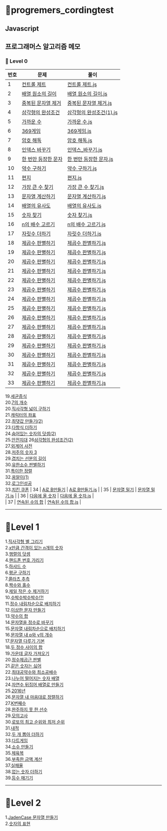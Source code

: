 # 🎈progremers_cordingtest

## Javascript

## 프로그래머스 알고리즘 메모

### 🌱 Level 0

| 번호 | 문제                                                                                    | 풀이                                                                                                                         |
| ---- | --------------------------------------------------------------------------------------- | ---------------------------------------------------------------------------------------------------------------------------- |
| 1    | [컨트롤 제트](https://school.programmers.co.kr/learn/courses/30/lessons/120853)         | [컨트롤 제트.js](https://github.com/pomeranian91/progremers_cordingtest/blob/main/level0/controlZ.js)                        |
| 2    | [배열 원소의 길이](https://school.programmers.co.kr/learn/courses/30/lessons/120854)    | [배열 원소의 길이.js](https://github.com/pomeranian91/progremers_cordingtst/blob/main/level0/배열_원소의_길이.js)            |
| 3    | [중복된 문자열 제거](https://school.programmers.co.kr/learn/courses/30/lessons/120888)  | [중복된 문자열 제거.js](https://github.com/pomeranian91/progremers_cordingtest/blob/main/level0/중복된_문자열_제거.js)       |
| 4    | [삼각형의 완성조건](https://school.programmers.co.kr/learn/courses/30/lessons/120889)   | [삼각형의 완성조건(1).js](<https://github.com/pomeranian91/progremers_cordingtest/blob/main/level0/삼각형의_완성조건(1).js>) |
| 5    | [가까운 수](https://school.programmers.co.kr/learn/courses/30/lessons/120890)           | [가까운 수.js](https://github.com/pomeranian91/progremers_cordingtest/blob/main/level0/가까운_수.js)                         |
| 6    | [369게임](https://school.programmers.co.kr/learn/courses/30/lessons/120891)             | [369게임.js](https://github.com/pomeranian91/progremers_cordingtest/blob/main/level0/369게임.js)                             |
| 7    | [암호 해독](https://school.programmers.co.kr/learn/courses/30/lessons/120892)           | [암호 해독.js](https://github.com/pomeranian91/progremers_cordingtest/blob/main/level0/암호_해독.js)                         |
| 8    | [인덱스 바꾸기](https://school.programmers.co.kr/learn/courses/30/lessons/120895)       | [인덱스\_바꾸기.js](https://github.com/pomeranian91/progremers_cordingtest/blob/main/level0/인덱스_바꾸기.js)                |
| 9    | [한 번만 등장한 문자](https://school.programmers.co.kr/learn/courses/30/lessons/120896) | [한 번만 등장한 문자.js](https://github.com/pomeranian91/progremers_cordingtest/blob/main/level0/한_번만_등장한_문자.js)     |
| 10   | [약수 구하기](https://school.programmers.co.kr/learn/courses/30/lessons/120897)         | [약수 구하기.js](https://github.com/pomeranian91/progremers_cordingtest/blob/main/level0/약수_구하기.js)                     |
| 11   | [편지](https://school.programmers.co.kr/learn/courses/30/lessons/120898)                | [편지.js](https://github.com/pomeranian91/progremers_cordingtest/blob/main/level0/편지.js)                                   |
| 12   | [가장 큰 수 찾기](https://school.programmers.co.kr/learn/courses/30/lessons/120899)     | [가장 큰 수 찾기.js](https://github.com/pomeranian91/progremers_cordingtest/blob/main/level0/가장_큰_수_찾기.js)             |
| 13   | [문자열 계산하기](https://school.programmers.co.kr/learn/courses/30/lessons/120902)     | [문자열 계산하기.js](https://github.com/pomeranian91/progremers_cordingtest/blob/main/level0/문자열_계산하기.js)             |
| 14   | [배열의 유사도](https://school.programmers.co.kr/learn/courses/30/lessons/120903)       | [배열의 유사도.js](https://github.com/pomeranian91/progremers_cordingtest/blob/main/level0/배열의_유사도.js)                 |
| 15   | [숫자 찾기](https://school.programmers.co.kr/learn/courses/30/lessons/120904)           | [숫자 찾기.js](https://github.com/pomeranian91/progremers_cordingtest/blob/main/level0/숫자_찾기.js)                         |
| 16   | [n의 배수 고르기](https://school.programmers.co.kr/learn/courses/30/lessons/120905)     | [n의 배수 고르기.js](https://github.com/pomeranian91/progremers_cordingtest/blob/main/level0/n의_배수_고르기.js)             |
| 17   | [자릿수 더하기](https://school.programmers.co.kr/learn/courses/30/lessons/120906)       | [자릿수 더하기.js](https://github.com/pomeranian91/progremers_cordingtest/blob/main/level0/자릿수_더하기.js)                 |
| 18   | [제곱수 판별하기](https://school.programmers.co.kr/learn/courses/30/lessons/120909)     | [제곱수 판별하기.js](https://github.com/pomeranian91/progremers_cordingtest/blob/main/level0/제곱수_판별하기.js)             |
| 19   | [제곱수 판별하기](https://school.programmers.co.kr/learn/courses/30/lessons/120909)     | [제곱수 판별하기.js](https://github.com/pomeranian91/progremers_cordingtest/blob/main/level0/제곱수_판별하기.js)             |
| 20   | [제곱수 판별하기](https://school.programmers.co.kr/learn/courses/30/lessons/120909)     | [제곱수 판별하기.js](https://github.com/pomeranian91/progremers_cordingtest/blob/main/level0/제곱수_판별하기.js)             |
| 21   | [제곱수 판별하기](https://school.programmers.co.kr/learn/courses/30/lessons/120909)     | [제곱수 판별하기.js](https://github.com/pomeranian91/progremers_cordingtest/blob/main/level0/제곱수_판별하기.js)             |
| 22   | [제곱수 판별하기](https://school.programmers.co.kr/learn/courses/30/lessons/120909)     | [제곱수 판별하기.js](https://github.com/pomeranian91/progremers_cordingtest/blob/main/level0/제곱수_판별하기.js)             |
| 23   | [제곱수 판별하기](https://school.programmers.co.kr/learn/courses/30/lessons/120909)     | [제곱수 판별하기.js](https://github.com/pomeranian91/progremers_cordingtest/blob/main/level0/제곱수_판별하기.js)             |
| 24   | [제곱수 판별하기](https://school.programmers.co.kr/learn/courses/30/lessons/120909)     | [제곱수 판별하기.js](https://github.com/pomeranian91/progremers_cordingtest/blob/main/level0/제곱수_판별하기.js)             |
| 25   | [제곱수 판별하기](https://school.programmers.co.kr/learn/courses/30/lessons/120909)     | [제곱수 판별하기.js](https://github.com/pomeranian91/progremers_cordingtest/blob/main/level0/제곱수_판별하기.js)             |
| 26   | [제곱수 판별하기](https://school.programmers.co.kr/learn/courses/30/lessons/120909)     | [제곱수 판별하기.js](https://github.com/pomeranian91/progremers_cordingtest/blob/main/level0/제곱수_판별하기.js)             |
| 27   | [제곱수 판별하기](https://school.programmers.co.kr/learn/courses/30/lessons/120909)     | [제곱수 판별하기.js](https://github.com/pomeranian91/progremers_cordingtest/blob/main/level0/제곱수_판별하기.js)             |
| 28   | [제곱수 판별하기](https://school.programmers.co.kr/learn/courses/30/lessons/120909)     | [제곱수 판별하기.js](https://github.com/pomeranian91/progremers_cordingtest/blob/main/level0/제곱수_판별하기.js)             |
| 29   | [제곱수 판별하기](https://school.programmers.co.kr/learn/courses/30/lessons/120909)     | [제곱수 판별하기.js](https://github.com/pomeranian91/progremers_cordingtest/blob/main/level0/제곱수_판별하기.js)             |
| 30   | [제곱수 판별하기](https://school.programmers.co.kr/learn/courses/30/lessons/120909)     | [제곱수 판별하기.js](https://github.com/pomeranian91/progremers_cordingtest/blob/main/level0/제곱수_판별하기.js)             |
| 31   | [제곱수 판별하기](https://school.programmers.co.kr/learn/courses/30/lessons/120909)     | [제곱수 판별하기.js](https://github.com/pomeranian91/progremers_cordingtest/blob/main/level0/제곱수_판별하기.js)             |
| 32   | [제곱수 판별하기](https://school.programmers.co.kr/learn/courses/30/lessons/120909)     | [제곱수 판별하기.js](https://github.com/pomeranian91/progremers_cordingtest/blob/main/level0/제곱수_판별하기.js)             |
| 33   | [제곱수 판별하기](https://school.programmers.co.kr/learn/courses/30/lessons/120909)     | [제곱수 판별하기.js](https://github.com/pomeranian91/progremers_cordingtest/blob/main/level0/제곱수_판별하기.js)             |

19.[세균증식](https://github.com/pomeranian91/progremers_cordingtest/blob/main/level0/세균_증식.js)  
 20.[7의 개수](https://github.com/pomeranian91/progremers_cordingtest/blob/main/level0/7의_개수.js)  
 20.[직사각형 넓이 구하기](https://github.com/pomeranian91/progremers_cordingtest/blob/main/level0/직사각형_넓이_구하기.js)  
 21.[캐릭터의 좌표](https://github.com/pomeranian91/progremers_cordingtest/blob/main/level0/캐릭터의_좌표.js)  
 22.[최댓값 만들기(2)](<https://github.com/pomeranian91/progremers_cordingtest/blob/main/level0/최댓값_만들기(2).js>)  
 23.[다항식 더하기](https://github.com/pomeranian91/progremers_cordingtest/blob/main/level0/다항식_더하기.js)  
 24.[숨어있는 숫자의 덧셈(2)](<https://github.com/pomeranian91/progremers_cordingtest/blob/main/level0/숨어있는_숫자의_덧셈_(2).js>)  
 25.[안전지대](https://github.com/pomeranian91/progremers_cordingtest/blob/main/level0/안전지대.js)
26[삼각형의 완성조건(2)](<https://github.com/pomeranian91/progremers_cordingtest/blob/main/level0/삼각형의_완성조건(2).js>)  
 27.[외계어 사전](https://github.com/pomeranian91/progremers_cordingtest/blob/main/level0/외계어_사전.js)  
 28.[저주의 숫자 3](https://github.com/pomeranian91/progremers_cordingtest/blob/main/level0/저주의_숫자_3.js)  
 29.[겹치는 선분의 길이](https://github.com/pomeranian91/progremers_cordingtest/blob/main/level0/겹치는_선분의_길이.js)  
 30.[유한소수 판별하기](https://github.com/pomeranian91/progremers_cordingtest/blob/main/level0/유한소수_판별하기.js)  
 31.[특이한 정렬](https://github.com/pomeranian91/progremers_cordingtest/blob/main/level0/특이한_정렬.js)  
 32.[옹알이(1)](<https://github.com/pomeranian91/progremers_cordingtest/blob/main/level0/옹알이(1).js>)  
 32.[로그인성공](https://github.com/pomeranian91/progremers_cordingtest/blob/main/level0/로그인성공.js)  
 33.[치킨 쿠폰](https://github.com/pomeranian91/progremers_cordingtest/blob/main/level0/치킨_쿠폰.js)
| 34 | [A로 B만들기](https://school.programmers.co.kr/learn/courses/30/lessons/120886) | [A로 B만들기.js](https://github.com/pomeranian91/progremers_cordingtst/blob/main/level0/A로_B만들기.js) |
| 35 | [문자열 밀기](https://school.programmers.co.kr/learn/courses/30/lessons/120921) | [문자열 밀기.js](https://github.com/pomeranian91/progremers_cordingtst/blob/main/level0/문자열_밀기기.js) |
| 36 | [다음에 올 숫자](https://school.programmers.co.kr/learn/courses/30/lessons/120924) | [다음에 올 숫자.js](https://github.com/pomeranian91/progremers_cordingtst/blob/main/level0/다음에_올_숫자.js) |  
 | 37 | [연속된 수의 합](https://school.programmers.co.kr/learn/courses/30/lessons/120923) | [연속된 수의 합.js](https://github.com/pomeranian91/progremers_cordingtst/blob/main/level0/연속된_수의_합.js) |

---

# 📕Level 1

1.[직사각형 별 그리기](https://github.com/pomeranian91/progremers_cordingtest/blob/main/level1/writestars.js)  
2.[x만큼 간격이 있는 n개의 숫자](https://github.com/pomeranian91/progremers_cordingtest/blob/main/level1/addArray.js)  
3.[행렬의 덧셈](https://github.com/pomeranian91/progremers_cordingtest/blob/main/level1/plusRowcols.js)  
4.[핸드폰 번호 가리기](https://github.com/pomeranian91/progremers_cordingtest/blob/main/level1/blindPhoneNumber.js)  
5.[하샤드 수](https://github.com/pomeranian91/progremers_cordingtest/blob/main/level1/hashyad.js)  
6.[평균 구하기](https://github.com/pomeranian91/progremers_cordingtest/blob/main/level1/average.js)  
7.[콜라츠 추측](https://github.com/pomeranian91/progremers_cordingtest/blob/level1/collatz.js)  
8.[짝수와 홀수](https://github.com/pomeranian91/progremers_cordingtest/blob/main/level1/evenOdd.js)  
9.[제일 작은 수 제거하기](https://github.com/pomeranian91/progremers_cordingtest/blob/main/level1/evenOdd.js)  
10.[수박수박수박수!?!](https://github.com/pomeranian91/progremers_cordingtest/blob/main/level1/waterMelon.js)  
11.[정수 내림차순으로 배치하기](https://github.com/pomeranian91/progremers_cordingtest/blob/main/level1/numberArray.js)  
12.[이상한 문자 만들기](https://github.com/pomeranian91/progremers_cordingtest/blob/main/level1/weirdWord.js)  
13.[약수의 합](https://github.com/pomeranian91/progremers_cordingtest/blob/main/level1/measureSum.js)  
14.[문자열을 정수로 바꾸기](https://github.com/pomeranian91/progremers_cordingtest/blob/main/level1/numberChange.js)  
15.[문자열 내림차순으로 배치하기](https://github.com/pomeranian91/progremers_cordingtest/blob/main/level1/sortReverse.js)  
16.[문자열 내 p와 y의 개수](https://github.com/pomeranian91/progremers_cordingtest/blob/main/level1/countPnY.js)  
17.[문자열 다루기 기본](https://github.com/pomeranian91/progremers_cordingtest/blob/main/level1/strCare.js)  
18.[두 정수 사이의 합](https://github.com/pomeranian91/progremers_cordingtest/blob/main/level1/sumNumberBetween.js)  
19.[가운데 글자 가져오기](https://github.com/pomeranian91/progremers_cordingtest/blob/main/level1/betweenStr.js)  
20.[정수제곱근 판별](https://github.com/pomeranian91/progremers_cordingtest/blob/main/level1/intSqrt.js)  
21.[같은 숫자는 싫어](https://github.com/pomeranian91/progremers_cordingtest/blob/main/level1/dontLikeSameNum.js)  
22.[최대공약수와 최소공배수](https://github.com/pomeranian91/progremers_cordingtest/blob/main/level1/GDCLCM.js)  
23.[나누어 떨어지는 숫자 배열](https://github.com/pomeranian91/progremers_cordingtest/blob/main/level1/divisor.js)  
24.[자연수 뒤집어 배열로 만들기](https://github.com/pomeranian91/progremers_cordingtest/blob/main/level1/resverInt.js)  
25.[2016년](https://github.com/pomeranian91/progremers_cordingtest/blob/main/level1/2016.js)  
26.[문자열 내 마음대로 정렬하기](https://github.com/pomeranian91/progremers_cordingtest/blob/main/level1/strangeStrings.js)  
27.[K번째수](https://github.com/pomeranian91/progremers_cordingtest/blob/main/level1/KNumber.js)  
28.[완주하지 못 한 선수](https://github.com/pomeranian91/progremers_cordingtest/blob/main/level1/completionMaraton.js)  
29.[모의고사](https://github.com/pomeranian91/progremers_cordingtest/blob/main/level1/completionMaraton.js.js)  
30.[로또의 최고 순위와 최저 순위](https://github.com/pomeranian91/progremers_cordingtest/blob/main/level1/lottoMaxMin.js)  
31.[내적](https://github.com/pomeranian91/progremers_cordingtest/blob/main/level1/dotProduct.js)  
32.[두 개 뽑아 더하기](https://github.com/pomeranian91/progremers_cordingtest/blob/main/level1/selectTwo.js)  
33.[다트게임](https://github.com/pomeranian91/progremers_cordingtest/blob/main/level1/dartGame.js)  
34.[소수 만들기](https://github.com/pomeranian91/progremers_cordingtest/blob/main/level1/MakeZeroNum.js)  
35.[체육복](https://github.com/pomeranian91/progremers_cordingtest/blob/main/level1/weightCloth.js)  
36.[부족한 금액 계산](https://github.com/pomeranian91/progremers_cordingtest/blob/main/level1/failCash.js)  
37.[실패율](https://github.com/pomeranian91/progremers_cordingtest/blob/main/level1/failCash.js)  
38.[없는 숫자 더하기](https://github.com/pomeranian91/progremers_cordingtest/blob/main/level1/없는_숫자_더하기.js)  
39.[등수 매기기](https://github.com/pomeranian91/progremers_cordingtest/blob/main/level1/등수_매기기.js)

---

# 📕Level 2

1.[JadenCase 문자열 만들기](https://github.com/pomeranian91/progremers_cordingtest/blob/main/level2/JadenCase_문자열_만들기.js)  
2.[숫자의 표현](https://github.com/pomeranian91/progremers_cordingtest/blob/main/level2/숫자의_표현.js)

